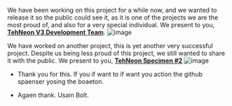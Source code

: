 We have been working on this project for a while now, and we wanted to release it so the public could see it, as it is one of the projects we are the most proud of, and also for a very special individual. We present to you, [**TehNeon V3 Development Team**](https://forums.vape.gg/index.php?members/tehneon.729/).
![image](https://user-images.githubusercontent.com/96917554/149058631-c446f11f-f371-4494-82d3-91092fd517d8.png)

We have worked on another project, this is yet another very successful project. Despite us being less proud of this project, we still wanted to share it with the public. We present to you, [**TehNeon Specimen #2**](https://github.com/tehneon)
![image](https://user-images.githubusercontent.com/96917554/149058891-a459af39-83a0-4e48-aaae-e379ae62a062.png)

- Thank you for this. If you if want to if want you action the github spaenser yosing the boaeton.

- Agaen thank. Usain Bolt.
